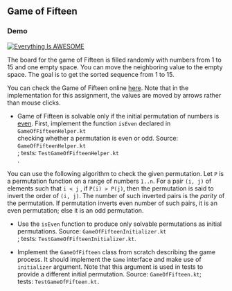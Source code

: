 ## Game of Fifteen

### Demo
[![Everything Is AWESOME](https://videoapi-muybridge.vimeocdn.com/animated-thumbnails/image/050d41df-b859-4641-a4ce-af4310417a11.gif?ClientID=vimeo-core-prod&Date=1638774899&Signature=1a417625068f27259ce9ec5a22f8c2accf474a54)](https://youtu.be/1H8Bw0hgQpo "15-Puzzle")

The board for the game of Fifteen is filled randomly with numbers from 1 to 15 and
one empty space. You can move the neighboring value to the empty space.
The goal is to get the sorted sequence from 1 to 15.

You can check the Game of Fifteen online
[here](http://migo.sixbit.org/puzzles/fifteen/).
Note that in the implementation for this assignment, the values are moved
by arrows rather than mouse clicks.

* Game of Fifteen is solvable only if the initial permutation of numbers
  is [even](https://en.wikipedia.org/wiki/Parity_of_a_permutation).
  First, implement the function `isEven` declared in
  ```GameOfFifteenHelper.kt``` <br>
  checking whether a permutation is even or odd.
  Source: ```GameOfFifteenHelper.kt``` <br>;
  tests:  ```TestGameOfFifteenHelper.kt``` <br>.

You can use the following algorithm to check the given permutation.
Let `P` is a permutation function on a range of numbers `1..n`.
For a pair `(i, j)` of elements such that `i < j` , if `P(i) > P(j)`,
then the permutation is said to invert the order of `(i, j)`.
The number of such inverted pairs is the _parity_ of the permutation.
If permutation inverts even number of such pairs, it is an even permutation; else
it is an odd permutation.

* Use the `isEven` function to produce only solvable permutations as initial
  permutations.
  Source: ```GameOfFifteenInitializer.kt``` <br>;
  tests: ```TestGameOfFifteenInitializer.kt```.<br>

* Implement the `GameOfFifteen` class from scratch describing the game process.
  It should implement the `Game` interface and make use of `initializer` argument.
  Note that this argument is used in tests to provide a different initial permutation.
  Source: ```GameOfFifteen.kt```; <br>
  tests: ```TestGameOfFifteen.kt.```
